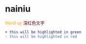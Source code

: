 # nainiu
<span style="color:orange;">Word up</span>
<font color="#660000">深红色文字</font><br/> 
```diff
+ this will be highlighted in green
- this will be highlighted in red
```
